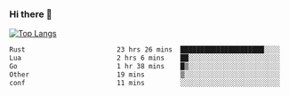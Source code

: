 ### Hi there 👋

<!--
**3Xpl0it3r/3Xpl0it3r** is a ✨ _special_ ✨ repository because its `README.md` (this file) appears on your GitHub profile.

Here are some ideas to get you started:

- 🔭 I’m currently working on ...
- 🌱 I’m currently learning ...
- 👯 I’m looking to collaborate on ...
- 🤔 I’m looking for help with ...
- 💬 Ask me about ...
- 📫 How to reach me: ...
- 😄 Pronouns: ...
- ⚡ Fun fact: ...
-->


[![Top Langs](https://github-readme-stats.vercel.app/api/top-langs/?username=3Xpl0it3r&layout=compact)](https://github.com/3Xpl0it3r/3Xpl0it3r)

<!--START_SECTION:waka-->

```txt
Rust                       23 hrs 26 mins  █████████████████████░░░░   83.64 %
Lua                        2 hrs 6 mins    ██░░░░░░░░░░░░░░░░░░░░░░░   07.55 %
Go                         1 hr 38 mins    █▒░░░░░░░░░░░░░░░░░░░░░░░   05.88 %
Other                      19 mins         ▒░░░░░░░░░░░░░░░░░░░░░░░░   01.13 %
conf                       11 mins         ░░░░░░░░░░░░░░░░░░░░░░░░░   00.66 %
```

<!--END_SECTION:waka-->
